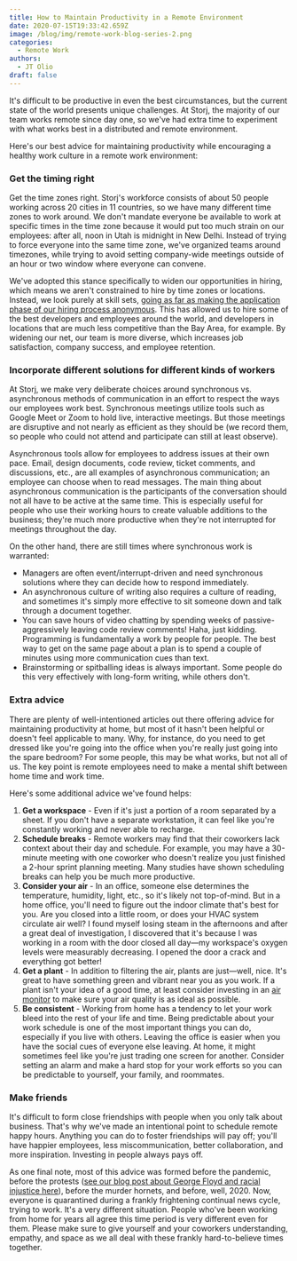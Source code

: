 ```yaml
---
title: How to Maintain Productivity in a Remote Environment
date: 2020-07-15T19:33:42.659Z
image: /blog/img/remote-work-blog-series-2.png
categories:
  - Remote Work
authors:
  - JT Olio
draft: false
---
```

It's difficult to be productive in even the best circumstances, but the current state of the world presents unique challenges. At Storj, the majority of our team works remote since day one, so we've had extra time to experiment with what works best in a distributed and remote environment.

Here's our best advice for maintaining productivity while encouraging a healthy work culture in a remote work environment:

### Get the timing right

Get the time zones right. Storj's workforce consists of about 50 people working across 20 cities in 11 countries, so we have many different time zones to work around. We don't mandate everyone be available to work at specific times in the time zone because it would put too much strain on our employees: after all, noon in Utah is midnight in New Delhi. Instead of trying to force everyone into the same time zone, we've organized teams around timezones, while trying to avoid setting company-wide meetings outside of an hour or two window where everyone can convene.

We've adopted this stance specifically to widen our opportunities in hiring, which means we aren't constrained to hire by time zones or locations. Instead, we look purely at skill sets, [going as far as making the application phase of our hiring process anonymous](https://storj.io/blog/2019/03/our-3-step-interview-process-for-engineering-candidates/). This has allowed us to hire some of the best developers and employees around the world, and developers in locations that are much less competitive than the Bay Area, for example. By widening our net, our team is more diverse, which increases job satisfaction, company success, and employee retention. 

### Incorporate different solutions for different kinds of workers

At Storj, we make very deliberate choices around synchronous vs. asynchronous methods of communication in an effort to respect the ways our employees work best. Synchronous meetings utilize tools such as Google Meet or Zoom to hold live, interactive meetings. But those meetings are disruptive and not nearly as efficient as they should be (we record them, so people who could not attend and participate can still at least observe).

Asynchronous tools allow for employees to address issues at their own pace. Email, design documents, code review, ticket comments, and discussions, etc., are all examples of asynchronous communication; an employee can choose when to read messages. The main thing about asynchronous communication is the participants of the conversation should not all have to be active at the same time. This is especially useful for people who use their working hours to create valuable additions to the business; they're much more productive when they're not interrupted for meetings throughout the day.

On the other hand, there are still times where synchronous work is warranted:

* Managers are often event/interrupt-driven and need synchronous solutions where they can decide how to respond immediately. 
* An asynchronous culture of writing also requires a culture of reading, and sometimes it's simply more effective to sit someone down and talk through a document together.
* You can save hours of video chatting by spending weeks of passive-aggressively leaving code review comments! Haha, just kidding. Programming is fundamentally a work by people for people. The best way to get on the same page about a plan is to spend a couple of minutes using more communication cues than text.
* Brainstorming or spitballing ideas is always important. Some people do this very effectively with long-form writing, while others don't. 

### Extra advice

There are plenty of well-intentioned articles out there offering advice for maintaining productivity at home, but most of it hasn't been helpful or doesn't feel applicable to many. Why, for instance, do you need to get dressed like you're going into the office when you're really just going into the spare bedroom? For some people, this may be what works, but not all of us. The key point is remote employees need to make a mental shift between home time and work time.

Here's some additional advice we've found helps:

1. **Get a workspace** - Even if it's just a portion of a room separated by a sheet. If you don't have a separate workstation, it can feel like you're constantly working and never able to recharge. 
2. **Schedule breaks** - Remote workers may find that their coworkers lack context about their day and schedule. For example, you may have a 30-minute meeting with one coworker who doesn't realize you just finished a 2-hour sprint planning meeting. Many studies have shown scheduling breaks can help you be much more productive.
3. **Consider your air** - In an office, someone else determines the temperature, humidity, light, etc., so it's likely not top-of-mind. But in a home office, you'll need to figure out the indoor climate that's best for you. Are you closed into a little room, or does your HVAC system circulate air well? I found myself losing steam in the afternoons and after a great deal of investigation, I discovered that it's because I was working in a room with the door closed all day—my workspace's oxygen levels were measurably decreasing. I opened the door a crack and everything got better! 
4. **Get a plant** - In addition to filtering the air, plants are just—well, nice. It's great to have something green and vibrant near you as you work. If a plant isn't your idea of a good time, at least consider investing in an [air monitor](https://www.getawair.com/home/element) to make sure your air quality is as ideal as possible.
5. **Be consistent** - Working from home has a tendency to let your work bleed into
the rest of your life and time. Being predictable about your work schedule is
one of the most important things you can do, especially if you live with others.
Leaving the office is easier when you have the social cues of everyone else
leaving. At home, it might sometimes feel like you're just trading one screen
for another. Consider setting an alarm and make a hard stop for your work
efforts so you can be predictable to yourself, your family, and roommates.

### Make friends

It's difficult to form close friendships with people when you only talk about business. That's why we've made an intentional point to schedule remote happy hours. Anything you can do to foster friendships will pay off; you'll have happier employees, less miscommunication, better collaboration, and more inspiration. Investing in people always pays off.

As one final note, most of this advice was formed before the pandemic, before the protests ([see our blog post about George Floyd and racial injustice here](https://storj.io/blog/2020/06/black-lives-matter...-and-startups-must-do-their-part/)), before the murder hornets, and before, well, 2020. Now, everyone is quarantined during a frankly frightening continual news cycle, trying to work. It's a very different situation. People who've been working from home for years all agree this time period is very different even for them. Please make sure to give yourself and your coworkers understanding, empathy, and space as we all deal with these frankly hard-to-believe times together.